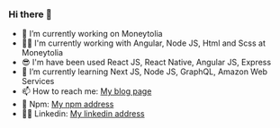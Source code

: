 ### Hi there 👋

- 🔭 I’m currently working on Moneytolia
- 👨‍💻 I'm currently working with Angular, Node JS, Html and Scss at Moneytolia
- 😎 I'm have been used React JS, React Native, Angular JS, Express
- 🌱 I’m currently learning  Next JS, Node JS, GraphQL, Amazon Web Services
- 📫 How to reach me: [My blog page](ozgunozdemir.com)
- 🚀 Npm:  [My npm address](npmjs.com/~ozgunozdemir)
- 👨‍💼 Linkedin: [My linkedin address](linkedin.com/in/özgün-özdemir-a24362ab) 
